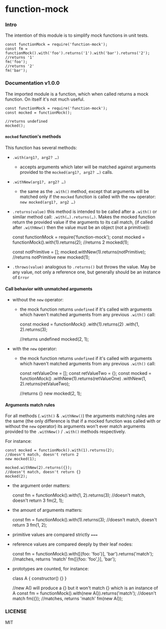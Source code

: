 # function-mock

### Intro

The intention of this module is to simplify mock functions in unit tests.

    const functionMock = require('function-mock');
    const fm = functionMock().with('foo').returns('1').with('bar').returns('2');
    //returns '1'
    fm('foo');
    //returns '2'
    fm('bar');

### Documentation v1.0.0

The imported module is a function, which when called returns a mock function.
On itself it's not much useful.

    const functionMock = require('function-mock');
    const mocked = functionMock();

    //returns undefined
    mocked();

#### `mocked` function's methods

This function has several methods:

- `.with(arg1?, arg2? …)`
  - accepts arguments which later will be matched against arguments provided to
  the `mocked(arg1?, arg2? …)` calls.

- `.withNew(arg1?, arg2? …)`
  - the same as the `.with()` method, except that arguments will be matched only
  if the `mocked` function is called with the `new` operator:
  `new mocked(arg1?, arg2 …)`

- `.returns(value)` this method is intended to be called after a `.with()` or
similar method call: `.with(…).returns(…)`. Makes the mocked function return the
provided value if the arguments to its call match, (if called after
`.withNew()` then the value must be an object (not a primitive)):


    const functionMock = require('function-mock');
    const mocked = functionMock().with(1).returns(2);
    //returns 2
    mocked(1);

    const notPrimitive = [];
    mocked.withNew(1).returns(notPrimitive);
    //returns notPrimitive
    new mocked(1);

- `.throws(value)` analogous to `.returns()` but throws the value. May be any
value, not only a reference one, but generally should be an instance of `Error`

#### Call behavior with unmatched arguments

- without the `new` operator:

  - the mock function returns `undefined` if it's called with arguments which
haven't matched arguments from any previous `.with()` call:


    const mocked = functionMock()
      .with(1).returns(2)
      .with(1, 2).returns(3);

    //returns undefined
    mocked(2, 1);

- with the `new` operator:

  - the mock function returns `undefined` if it's called with arguments which
haven't matched arguments from any previous `.with()` call:


    const retValueOne = [];
    const retValueTwo = {};
    const mocked = functionMock()
      .withNew(1).returns(retValueOne)
      .withNew(1, 2).returns(retValueTwo);

    //returns {}
    new mocked(2, 1);

#### Arguments match rules
For all methods (`.with()` & `.withNew()`) the arguments matching rules are the
same (the only difference is that if a mocked function was called with or
without the `new` operator) its arguments won't ever match arguments provided
to the `.withNew()` / `.with()` methods respectively.

For instance:

    const mocked = functionMock().with(1).returns(2);
    //doesn't match, doesn't return 2
    new mocked(1);

    mocked.withNew(2).returns({});
    //doesn't match, doesn't return {}
    mocked(2);



- the argument order matters:


    const fm = functionMock().with(1, 2).returns(3);
    //doesn't match, doesn't return 3
    fm(2, 1);

- the amount of arguments matters:


    const fm = functionMock().with(1).returns(3);
    //doesn't match, doesn't return 3
    fm(1, 2);

- primitive values are compared strictly `===`

- reference values are compared deeply by their leaf nodes:


    const fm = functionMock().with([{foo: 'foo'}], 'bar').returns('match');
    //matches, returns 'match'
    fm([{foo: 'foo',}], 'bar');

- prototypes are counted, for instance:


    class A {
      constructor() {}
    }

    //new A() will produce a {} but it won't match {} which is an instance of A
    const fm = functionMock().with(new A()).returns('match');
    //doesn't match
    fm({});
    //matches, returns 'match'
    fm(new A());

### LICENSE

MIT
